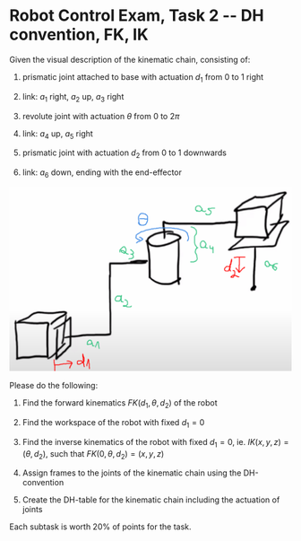 # Robot Control Exam, Task 2 -- DH convention, FK, IK

Given the visual description of the kinematic chain, consisting of:

1.  prismatic joint attached to base with actuation $d_1$ from 0 to 1
    right

2.  link: $a_1$ right, $a_2$ up, $a_3$ right

3.  revolute joint with actuation $\theta$ from 0 to $2\pi$

4.  link: $a_4$ up, $a_5$ right

5.  prismatic joint with actuation $d_2$ from 0 to 1 downwards

6.  link: $a_6$ down, ending with the end-effector

![image](theory-2.png)

Please do the following:

1.  Find the forward kinematics $FK(d_1, \theta, d_2)$ of the robot

2.  Find the workspace of the robot with fixed $d_1 = 0$

3.  Find the inverse kinematics of the robot with fixed $d_1 = 0$, ie.
    $IK(x, y, z) = (\theta, d_2)$, such that
    $FK(0, \theta, d_2) = (x, y, z)$

4.  Assign frames to the joints of the kinematic chain using the
    DH-convention

5.  Create the DH-table for the kinematic chain including the actuation
    of joints

Each subtask is worth $20\%$ of points for the task.
